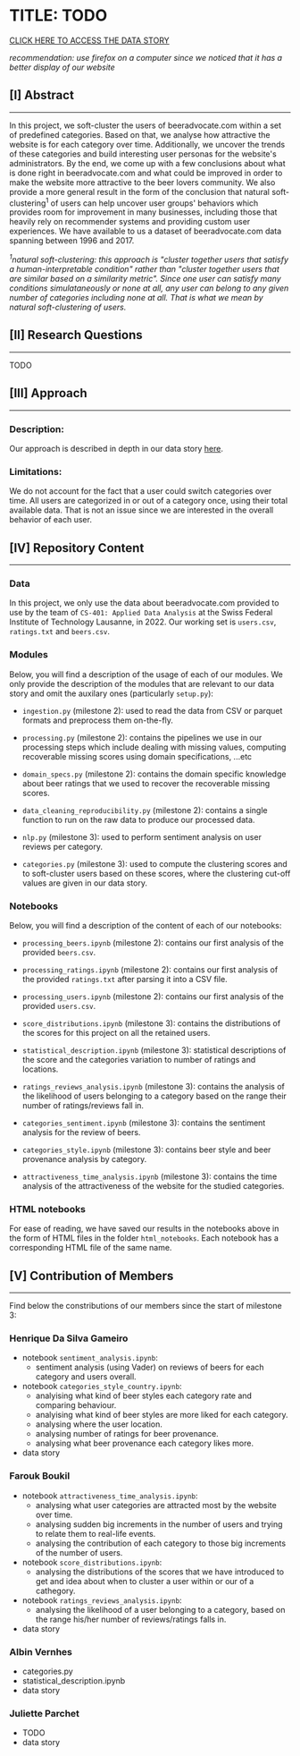 # TITLE: TODO

<a href="https://jucifer06.github.io/ada-website-AnalyTeam/">CLICK HERE TO ACCESS THE DATA STORY</a>

<i>recommendation: use firefox on a computer since we noticed that it has a better display of our website</i>

## [I] Abstract
---

In this project, we soft-cluster the users of beeradvocate.com within a set of predefined categories. Based on that, we analyse how attractive the website is for each category over time. Additionally, we uncover the trends of these categories and build interesting user personas for the website's administrators. By the end, we come up with a few conclusions about what is done right in beeradvocate.com and what could be improved in order to make the website more attractive to the beer lovers community. We also provide a more general result in the form of the conclusion that natural soft-clustering<sup>1</sup> of users can help uncover user groups' behaviors which provides room for improvement in many businesses, including those that heavily rely on recommender systems and providing custom user experiences. We have available to us a dataset of beeradvocate.com data spanning between 1996 and 2017.

<i><sup>1</sup>natural soft-clustering: this approach is "cluster together users that satisfy a human-interpretable condition" rather than "cluster together users that are similar based on a similarity metric". Since one user can satisfy many conditions simulataneously or none at all, any user can belong to any given number of categories including none at all. That is what we mean by natural soft-clustering of users.</i>

## [II] Research Questions
---
TODO

## [III] Approach
---
### Description:
Our approach is described in depth in our data story  <a href="https://jucifer06.github.io/ada-website-AnalyTeam/">here</a>.

### Limitations:
We do not account for the fact that a user could switch categories over time. All users are categorized in or out of a category once, using their total available data. That is not an issue since we are interested in the overall behavior of each user.

## [IV] Repository Content
---

### Data
In this project, we only use the data about beeradvocate.com provided to use by the team of `CS-401: Applied Data Analysis` at the Swiss Federal Institute of Technology Lausanne, in 2022. Our working set is `users.csv`, `ratings.txt` and `beers.csv`.

### Modules
Below, you will find a description of the usage of each of our modules. We only provide the description of the modules that are relevant to our data story and omit the auxilary ones (particularly `setup.py`):

* `ingestion.py` (milestone 2): used to read the data from CSV or parquet formats and preprocess them on-the-fly.
* `processing.py` (milestone 2): contains the pipelines we use in our processing steps which include dealing with missing values, computing recoverable missing scores using domain specifications, ...etc
* `domain_specs.py` (milestone 2): contains the domain specific knowledge about beer ratings that we used to recover the recoverable missing scores.
* `data_cleaning_reproducibility.py` (milestone 2): contains a single function to run on the raw data to produce our processed data.

* `nlp.py` (milestone 3): used to perform sentiment analysis on user reviews per category.
* `categories.py` (milestone 3): used to compute the clustering scores and to soft-cluster users based on these scores, where the clustering cut-off values are given in our data story.

### Notebooks
Below, you will find a description of the content of each of our notebooks:

* `processing_beers.ipynb` (milestone 2): contains our first analysis of the provided `beers.csv`.
* `processing_ratings.ipynb` (milestone 2): contains our first analysis of the provided `ratings.txt` after parsing it into a CSV file.
* `processing_users.ipynb` (milestone 2): contains our first analysis of the provided `users.csv`.

* `score_distributions.ipynb` (milestone 3): contains the distributions of the scores for this project on all the retained users.
* `statistical_description.ipynb` (milestone 3): statistical descriptions of the score and the categories variation to number of ratings and locations.
* `ratings_reviews_analysis.ipynb` (milestone 3): contains the analysis of the likelihood of users belonging to a category based on the range their number of ratings/reviews fall in.
* `categories_sentiment.ipynb` (milestone 3): contains the sentiment analysis for the review of beers.
* `categories_style.ipynb` (milestone 3): contains beer style and beer provenance analysis by category.
* `attractiveness_time_analysis.ipynb` (milestone 3): contains the time analysis of the attractiveness of the website for the studied categories.

### HTML notebooks
For ease of reading, we have saved our results in the notebooks above in the form of HTML files in the folder `html_notebooks`. Each notebook has a corresponding HTML file of the same name.

## [V] Contribution of Members
---
Find below the constributions of our members since the start of milestone 3:

### Henrique Da Silva Gameiro
* notebook `sentiment_analysis.ipynb`:
  * sentiment analysis (using Vader) on reviews of beers for each category and users overall.
* notebook `categories_style_country.ipynb`:
  * analyising what kind of beer styles each category rate and comparing behaviour.
  * analyising what kind of beer styles are more liked for each category.
  * analysing where the user location.
  * analysing number of ratings for beer provenance.
  * analysing what beer provenance each category likes more.
* data story

### Farouk Boukil
* notebook `attractiveness_time_analysis.ipynb`:
  * analysing what user categories are attracted most by the website over time.
  * analysing sudden big increments in the number of users and trying to relate them to real-life events.
  * analysing the contribution of each category to those big increments of the number of users.
* notebook `score_distributions.ipynb`:
  * analysing the distributions of the scores that we have introduced to get and idea about when to cluster a user within or our of a cathegory.
* notebook `ratings_reviews_analysis.ipynb`: 
  * analysing the likelihood of a user belonging to a category, based on the range his/her number of reviews/ratings falls in.
* data story

### Albin Vernhes
* categories.py
* statistical_description.ipynb 
* data story

### Juliette Parchet
* TODO
* data story
